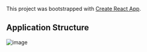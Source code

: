 This project was bootstrapped with [Create React App](https://github.com/facebook/create-react-app).

## Application Structure

![image](https://user-images.githubusercontent.com/54737756/87876332-3529a380-c9e0-11ea-9dc7-61f7c48b6cda.png)
